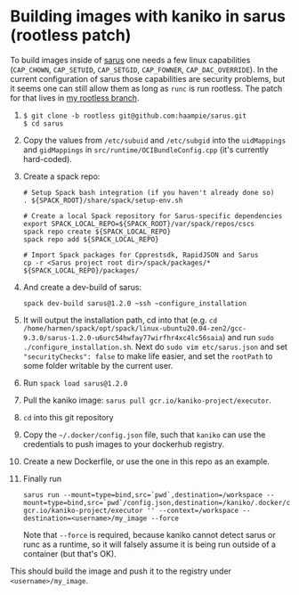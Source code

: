 # Building images with kaniko in sarus (rootless patch)

To build images inside of [sarus](https://github.com/eth-cscsc/sarus) one needs a few linux capabilities (`CAP_CHOWN`, `CAP_SETUID`, `CAP_SETGID`, `CAP_FOWNER`, `CAP_DAC_OVERRIDE`). In the current configuration of sarus those capabilities are security problems, but it seems one can still allow them as long as `runc` is run rootless. The patch for that lives in [my rootless branch](https://github.com/haampie/sarus/tree/rootless).

1. ```
   $ git clone -b rootless git@github.com:haampie/sarus.git
   $ cd sarus
   ```
2. Copy the values from `/etc/subuid` and `/etc/subgid` into the `uidMappings` and `gidMappings` in `src/runtime/OCIBundleConfig.cpp` (it's currently hard-coded).
3. Create a spack repo:
   ```
   # Setup Spack bash integration (if you haven't already done so)
   . ${SPACK_ROOT}/share/spack/setup-env.sh

   # Create a local Spack repository for Sarus-specific dependencies
   export SPACK_LOCAL_REPO=${SPACK_ROOT}/var/spack/repos/cscs
   spack repo create ${SPACK_LOCAL_REPO}
   spack repo add ${SPACK_LOCAL_REPO}

   # Import Spack packages for Cpprestsdk, RapidJSON and Sarus
   cp -r <Sarus project root dir>/spack/packages/* ${SPACK_LOCAL_REPO}/packages/
   ```
4. And create a dev-build of sarus:
   ```
   spack dev-build sarus@1.2.0 ~ssh ~configure_installation
   ```
5. It will output the installation path, cd into that (e.g. `cd /home/harmen/spack/opt/spack/linux-ubuntu20.04-zen2/gcc-9.3.0/sarus-1.2.0-u6urc54hwfay77wirfhr4xc4lc56saia`) and run `sudo ./configure_installation.sh`. Next do `sudo vim etc/sarus.json` and set `"securityChecks": false` to make life easier, and set the `rootPath` to some folder writable by the current user.
6. Run `spack load sarus@1.2.0`

7. Pull the kaniko image: `sarus pull gcr.io/kaniko-project/executor`.

8. `cd` into this git repository
9. Copy the `~/.docker/config.json` file, such that `kaniko` can use the credentials to push images to your dockerhub registry.
10. Create a new Dockerfile, or use the one in this repo as an example.
11. Finally run 
    ```
    sarus run --mount=type=bind,src=`pwd`,destination=/workspace --mount=type=bind,src=`pwd`/config.json,destination=/kaniko/.docker/config.json gcr.io/kaniko-project/executor '' --context=/workspace --destination=<username>/my_image --force
    ```
    Note that `--force` is required, because kaniko cannot detect sarus or runc as a runtime, so it will falsely assume it is being run outside of a container (but that's OK).

This should build the image and push it to the registry under `<username>/my_image`.

